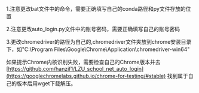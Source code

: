 1.注意更改bat文件中的命令，需要正确填写自己的conda路径和py文件存放的位置

2.注意更改auto_login.py文件中的账号密码，需要正确填写自己的账号密码

3.更改chromedriver的路径为自己的,chromedriver文件夹放到chrome安装目录下，如"C:\Program Files\Google\Chrome\Application\chromedriver-win64"

如果提示Chrome内核识别失败，需要检查自己的Chrome版本并去[https://github.com/hanzif1/LZU_school_net_auto_login](https://googlechromelabs.github.io/chrome-for-testing/#stable) 找到属于自己的版本后用wget下载解压。
